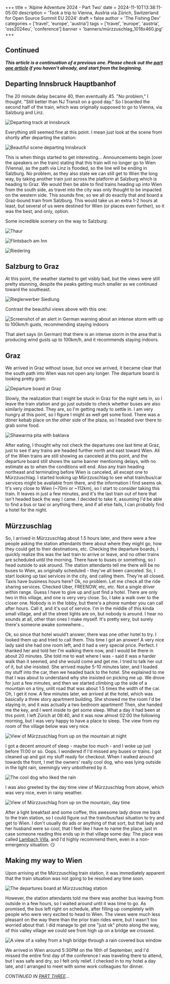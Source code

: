 +++
title = 'Alpine Adventure 2024 - Part Two'
date = 2024-11-10T13:38:11-05:00
description = 'Took a trip to Vienna, Austria via Zürich, Switzerland for Open Source Summit EU 2024'
draft = false
author = 'The Fishing Dev'
categories = ['travel', 'europe', 'austria']
tags = ['travel', 'europe', 'austria', 'oss2024eu', 'conference']
banner = 'banners/mürzzuschlag_1018x460.jpg'
+++

## Continued

**_This article is a continuation of a previous one. Please check out the [part one article](https://thefishing.dev/post/alpine_adventure_2024_-_part_one/) if you haven't already, and start from the beginning._**

## Departing Innsbruck Hauptbanhof

The 20 minute delay became 40, then eventually 45. "No problem," I thought. "Still better than NJ Transit on a good day." So I boarded the second half of the train, which was originally supposed to go to Vienna, via Salzburg and Linz.

![Departing track at Innsbruck](/images/osseu2024/IMG_5133.jpeg)

Everything still seemed fine at this point. I mean just look at the scene from shortly after departing the station:

![Beautiful scene departing Innsbruck](/images/osseu2024/IMG_5145.jpeg)

This is when things started to get interesting... Announcements begin (over the speakers on the train) stating that this train will no longer go to Wien (Vienna), as the path via Linz is flooded, so the line will be ending in Salzburg. No problem, as they also state we can still get to Wien the long way, by taking another train just across the platform at Salzburg which is heading to Graz. We would then be able to find trains heading up into Wien from the south side, as travel into the city was only thought to be impacted on the western side. This sounds fine, so we all do exactly that and board a Graz-bound train from Salzburg. This would take us an extra 1-2 hours at least, but several of us were destined for Wien (or places even further), so it was the best, and only, option.

Some incredible scenery on the way to Salzburg:

![Thaur](/images/osseu2024/IMG_5162.jpeg)

![Flintsbach am Inn](/images/osseu2024/IMG_5168.jpeg)

![Riedering](/images/osseu2024/IMG_5174.jpeg)

## Salzburg to Graz

At this point, the weather started to get visbly bad, but the views were still pretty stunning, despite the peaks getting much smaller as we continued toward the southeast.

![Rieglerwerber Siedlung](/images/osseu2024/IMG_5190.jpeg)

Contrast the beautiful views above with this one:

![Screenshot of an alert in German warning about an intense storm with up to 100km/h gusts, recommending staying indoors](/images/osseu2024/IMG_5198.jpeg)

That alert says (in German) that there is an intense storm in the area that is producing wind gusts up to 100km/h, and it recommends staying indoors.

## Graz

We arrived in Graz without issue, but once we arrived, it became clear that the south path into Wien was not open any longer. The departure board is looking pretty grim:

![Departure board at Graz](/images/osseu2024/IMG_5204.jpeg)

Slowly, the realization that I might be stuck in Graz for the night sets in, so I leave the train station and go just outside to check whether buses are also similarly impacted. They are, so I'm getting ready to settle in. I am very hungry at this point, so I figure I might as well get some food. There was a döner kebab place on the other side of the plaza, so I headed over there to grab some food.

![Shawarma pita with baklava](/images/osseu2024/IMG_5205.jpeg)

After eating, I thought why not check the departures one last time at Graz, just to see if any trains are headed further north and east toward Wien. All of the Wien trains are still showing as canceled at this point, and the departure board still shows the same banner mentioning delays, with no estimate as to when the conditions will end. Also any train heading northeast and terminating before Wien is canceled, all except one to Mürzzuschlag. I started looking up Mürzzuschlag to see what train/bus/car services might be available from there, and the information I find seems ok. It's very close to Wien (~70mi or ~112km), so I start to consider taking this train. It leaves in just a few minutes, and it's the last train out of here that isn't headed back the way I came. I decided to take it, assuming I'd be able to find a bus or taxi or anything there, and if all else fails, I can probably find a hotel for the night.

## Mürzzuschlag

So, I arrived in Mürzzuschlag about 1.5 hours later, and there were a few people asking the station attendants there about where they might go, how they could get to their destinations, etc. Checking the departure boards, I quickly realize this was the last train to arrive or leave, and no other trains are scheduled until the morning. There have to buses or something, so I head outside to ask around. The station attendants tell me there will be no buses to Wien, as originally scheduled - they've all been canceled. So, I start looking up taxi services in the city, and calling them. They're all closed. Taxis have business hours here? Ok, no problem. Let me check all the ride sharing services. Checked Uber, FREENOW, etc, etc. Not a single driver within range. Guess I have to give up and just find a hotel. There are only two in this village, and one is very very close. So, I take a walk over to the closer one. Nobody is in the lobby, but there's a phone number you can call after hours. Call it, and it's out of service. I'm in the middle of this kinda small village, and all the street lights are on, but nobody is around. I hear no sounds at all, other than ones I make myself. It's pretty eery, but surely there's someone awake somewhere...

Ok, so since that hotel would't answer, there was one other hotel to try. I looked them up and tried to call them. This time I got an answer! A very nice lady said she had one room left, and it had a very special price. Perfect. I thanked her and told her I'm walking there now, and I would be there in about 20 minutes. She told me to wait where I was - said it was a harder walk than it seemed, and she would come and get me. I tried to talk her out of it, but she insisted. She arrived maybe 5-10 minutes later, and I loaded my stuff into the car, then we headed back to the hotel. She explained to me that I was about to understand why she insisted on picking me up. We drove for just a few minutes, and then we started climbing up the side of a mountain on a tiny, unlit road that was about 1.5 times the width of the car. Oh, I get it now. A few minutes later, we arrived at the hotel, which was basically a three story apartment building. She showed me the room I'd be staying in, and it was actually a two bedroom apartment! Then, she handed me the key, and I went inside to get some sleep. What a day it had been at this point. I left Zürich at 08:40, and it was now almost 02:00 the following morning, but I was very happy to have a place to sleep. The view from my room of the village below was very nice.

![View of Mürzzuschlag from up on the mountain at night](/images/osseu2024/IMG_5219.jpeg)

I got a decent amount of sleep - maybe too much - and I woke up just before 11:00 or so. Oops. I wondered if I'd missed any buses or trains. I got cleaned up and got my stuff ready for checkout. When I walked around towards the front, I met the owners' really cool dog, who was lying outside in the light rain, seemingly very unbothered by it.

![The cool dog who liked the rain](/images/osseu2024/IMG_5224.jpeg)

I was also greeted by the day time view of Mürzzuschlag from above, which was very nice, even in rainy weather.

![View of Mürzzuschlag from up on the mountain, day time](/images/osseu2024/IMG_5226.jpeg)

After a light breakfast and some coffee, this awesome lady drove me back to the train station, so I could figure out the train/bus/taxi situation to try and get to Wien. I don't usually do ads or anything of that sort, but that lady and her husband were so cool, that I feel like I have to name the place, just in case someone reading this ends up in that village some day. The place was called [Lambach Villa](https://lambachvilla.at/), and I'd highly recommend them, even in a non-emergency situation. 😏

## Making my way to Wien

Upon arriving at the Mürzzuschlag train station, it was immediately apparent that the train situation was not going to be resolved any time soon.

![The departures board at Mürzzuschlag station](/images/osseu2024/IMG_5233.jpeg)

However, the station attendants told me there was another bus leaving from outside in a few hours, so I waited around until it was time to go. As promised, the bus left right on schedule, after filling up completely with people who were very excited to head to Wien. The views were much less pleasant on the way there than the prior train rides were, but I wasn't too worried about that. I did manage to get one "just ok" photo along the way, of this valley village we could see from high up on a bridge we crossed.

![A view of a valley from a high bridge through a rain covered bus window](/images/osseu2024/IMG_5238.jpeg)

We arrived in Wien around 5:30PM on the 16th of September, and I'd missed the entire first day of the conference I was traveling there to attend, but I was safe and dry, so I felt only relief. I checked in to my hotel a day late, and I arranged to meet with some work colleagues for dinner.

_CONTINUED IN [PART THREE](https://thefishing.dev/post/alpine_adventure_2024_-_part_three/)..._
